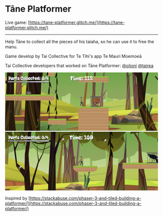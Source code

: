 Tāne Platformer
=================

Live game: [https://tane-platformer.glitch.me/](https://tane-platformer.glitch.me/)

------------

Help Tāne to collect all the pieces of his taiaha, so he can use it to free the manu.

Game develop by Tai Collective for Te Tihi's app Te Mauri Moemoeā

Tai Collective developers that worked on Tāne Platformer:
[@olioni](https://github.com/olioni)
[@tairea](https://github.com/tairea)


![Tāne platformer screenshot1](https://github.com/taicollective/tane-platformer/blob/main/screenshot1.png?raw=true)
![Tāne platformer screenshot2](https://github.com/taicollective/tane-platformer/blob/main/screenshot2.png?raw=true)

Inspired by [https://stackabuse.com/phaser-3-and-tiled-building-a-platformer/](https://stackabuse.com/phaser-3-and-tiled-building-a-platformer/)

